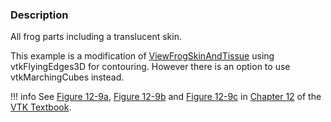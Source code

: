 ### Description

All frog parts including a translucent skin.

This example is a modification of [ViewFrogSkinAndTissue](https://lorensen.github.io/VTKExamples/site/Cxx/Visualization/ViewFrogSkinAndTissue/) using vtkFlyingEdges3D for contouring. However there is an option to use vtkMarchingCubes instead.

!!! info
    See [Figure 12-9a](/VTKBook/12Chapter12/#Figure%2012-9a), [Figure 12-9b](/VTKBook/12Chapter12/#Figure%2012-9b) and [Figure 12-9c](/VTKBook/12Chapter12/#Figure%2012-9c) in [Chapter 12](/VTKBook/12Chapter12) of the [VTK Textbook](/VTKBook/01Chapter1).

